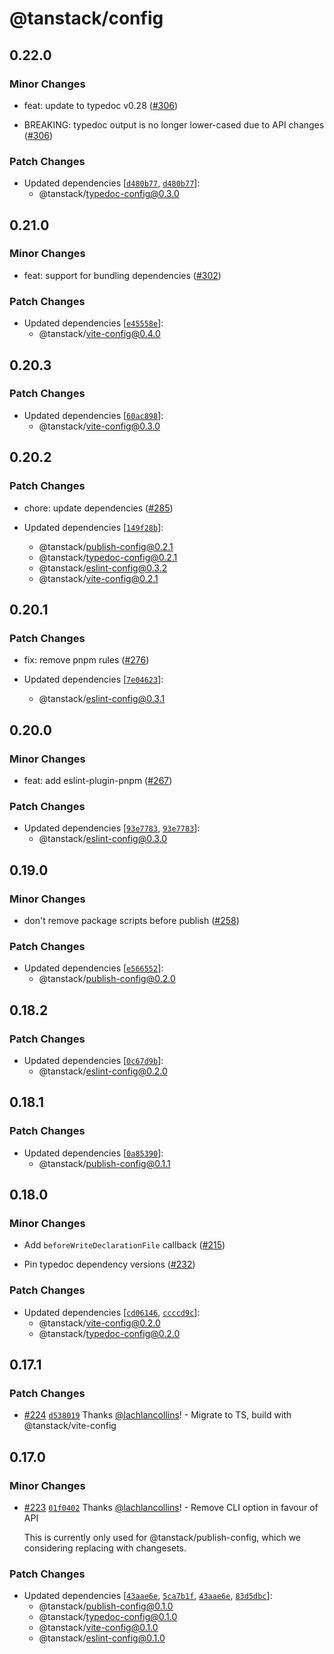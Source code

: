 # @tanstack/config

## 0.22.0

### Minor Changes

- feat: update to typedoc v0.28 ([#306](https://github.com/TanStack/config/pull/306))

- BREAKING: typedoc output is no longer lower-cased due to API changes ([#306](https://github.com/TanStack/config/pull/306))

### Patch Changes

- Updated dependencies [[`d480b77`](https://github.com/TanStack/config/commit/d480b773ffcc8b9c0b323c3a2073c21a9097af47), [`d480b77`](https://github.com/TanStack/config/commit/d480b773ffcc8b9c0b323c3a2073c21a9097af47)]:
  - @tanstack/typedoc-config@0.3.0

## 0.21.0

### Minor Changes

- feat: support for bundling dependencies ([#302](https://github.com/TanStack/config/pull/302))

### Patch Changes

- Updated dependencies [[`e45558e`](https://github.com/TanStack/config/commit/e45558ee9aa3a2f751a175fa0c56d770f6d680dc)]:
  - @tanstack/vite-config@0.4.0

## 0.20.3

### Patch Changes

- Updated dependencies [[`60ac898`](https://github.com/TanStack/config/commit/60ac898fdcd86b320a344d5fb2f29743ce0df475)]:
  - @tanstack/vite-config@0.3.0

## 0.20.2

### Patch Changes

- chore: update dependencies ([#285](https://github.com/TanStack/config/pull/285))

- Updated dependencies [[`149f28b`](https://github.com/TanStack/config/commit/149f28b976849cce51da9388adcb3df065405b0a)]:
  - @tanstack/publish-config@0.2.1
  - @tanstack/typedoc-config@0.2.1
  - @tanstack/eslint-config@0.3.2
  - @tanstack/vite-config@0.2.1

## 0.20.1

### Patch Changes

- fix: remove pnpm rules ([#276](https://github.com/TanStack/config/pull/276))

- Updated dependencies [[`7e04623`](https://github.com/TanStack/config/commit/7e04623ef5178b4e89771ce3fe640e22ce101687)]:
  - @tanstack/eslint-config@0.3.1

## 0.20.0

### Minor Changes

- feat: add eslint-plugin-pnpm ([#267](https://github.com/TanStack/config/pull/267))

### Patch Changes

- Updated dependencies [[`93e7783`](https://github.com/TanStack/config/commit/93e778343d16c8cfc0aba4568af709b72954e090), [`93e7783`](https://github.com/TanStack/config/commit/93e778343d16c8cfc0aba4568af709b72954e090)]:
  - @tanstack/eslint-config@0.3.0

## 0.19.0

### Minor Changes

- don't remove package scripts before publish ([#258](https://github.com/TanStack/config/pull/258))

### Patch Changes

- Updated dependencies [[`e566552`](https://github.com/TanStack/config/commit/e566552684afad0c014a3f81e2bc87f42db9f8a7)]:
  - @tanstack/publish-config@0.2.0

## 0.18.2

### Patch Changes

- Updated dependencies [[`0c67d9b`](https://github.com/TanStack/config/commit/0c67d9b3384954e5fb8e39041f41919436791994)]:
  - @tanstack/eslint-config@0.2.0

## 0.18.1

### Patch Changes

- Updated dependencies [[`0a85390`](https://github.com/TanStack/config/commit/0a85390d32d0dd649bd5d81499fd9020b371f3ac)]:
  - @tanstack/publish-config@0.1.1

## 0.18.0

### Minor Changes

- Add `beforeWriteDeclarationFile` callback ([#215](https://github.com/TanStack/config/pull/215))

- Pin typedoc dependency versions ([#232](https://github.com/TanStack/config/pull/232))

### Patch Changes

- Updated dependencies [[`cd06146`](https://github.com/TanStack/config/commit/cd06146b7a64cf733cba9a66116c3df50503fbfc), [`ccccd9c`](https://github.com/TanStack/config/commit/ccccd9c67ba8e02c189072e20e579fb655399170)]:
  - @tanstack/vite-config@0.2.0
  - @tanstack/typedoc-config@0.2.0

## 0.17.1

### Patch Changes

- [#224](https://github.com/TanStack/config/pull/224) [`d538019`](https://github.com/TanStack/config/commit/d53801911cc01110d981e88a08838bdcc3a41163) Thanks [@lachlancollins](https://github.com/lachlancollins)! - Migrate to TS, build with @tanstack/vite-config

## 0.17.0

### Minor Changes

- [#223](https://github.com/TanStack/config/pull/223) [`01f0402`](https://github.com/TanStack/config/commit/01f0402555f006e0fbd2b9bc74dd2fb158d35c5a) Thanks [@lachlancollins](https://github.com/lachlancollins)! - Remove CLI option in favour of API

  This is currently only used for @tanstack/publish-config, which we considering replacing with changesets.

### Patch Changes

- Updated dependencies [[`43aae6e`](https://github.com/TanStack/config/commit/43aae6efe2642634e1ce1867b80b15a8cc829ac6), [`5ca7b1f`](https://github.com/TanStack/config/commit/5ca7b1fa45206cb83f95aee4cd784cdc8c1f377b), [`43aae6e`](https://github.com/TanStack/config/commit/43aae6efe2642634e1ce1867b80b15a8cc829ac6), [`83d5dbc`](https://github.com/TanStack/config/commit/83d5dbc885c7533b0fc45b34873692be51c4eb25)]:
  - @tanstack/publish-config@0.1.0
  - @tanstack/typedoc-config@0.1.0
  - @tanstack/vite-config@0.1.0
  - @tanstack/eslint-config@0.1.0
